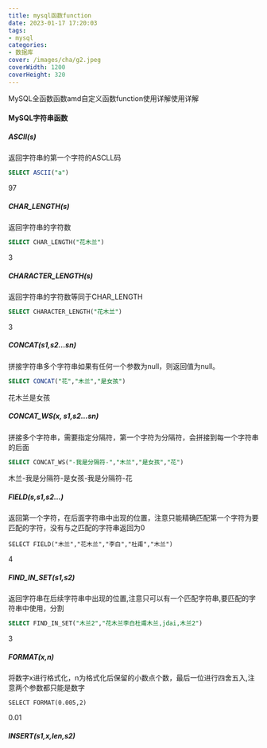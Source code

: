 ```yaml
---
title: mysql函数function
date: 2023-01-17 17:20:03
tags:
- mysql
categories:
- 数据库
cover: /images/cha/g2.jpeg
coverWidth: 1200
coverHeight: 320
---
```


MySQL全函数函数amd自定义函数function使用详解使用详解

<!-- more -->

#### MySQL字符串函数

##### ASCII(s)

返回字符串的第一个字符的ASCLL码

```sql
SELECT ASCII("a") 
```

97

##### CHAR_LENGTH(s)

返回字符串的字符数

```sql
SELECT CHAR_LENGTH("花木兰") 
```

3

##### CHARACTER_LENGTH(s)

返回字符串的字符数等同于CHAR_LENGTH

```sql
SELECT CHARACTER_LENGTH("花木兰") 
```

3

##### CONCAT(s1,s2...sn)

拼接字符串多个字符串如果有任何一个参数为null，则返回值为null。

```sql
SELECT CONCAT("花","木兰","是女孩") 
```

花木兰是女孩

##### CONCAT_WS(x, s1,s2...sn)

拼接多个字符串，需要指定分隔符，第一个字符为分隔符，会拼接到每一个字符串的后面

```sql
SELECT CONCAT_WS("-我是分隔符-","木兰","是女孩","花") 
```

木兰-我是分隔符-是女孩-我是分隔符-花

##### FIELD(s,s1,s2...)

返回第一个字符，在后面字符串中出现的位置，注意只能精确匹配第一个字符为要匹配的字符，没有与之匹配的字符串返回为0

```
SELECT FIELD("木兰","花木兰","李白","杜甫","木兰")
```

4

##### FIND_IN_SET(s1,s2)

返回字符串在后续字符串中出现的位置,注意只可以有一个匹配字符串,要匹配的字符串中使用，分割

```sql
SELECT FIND_IN_SET("木兰2","花木兰李白杜甫木兰,jdai,木兰2")
```

3

##### FORMAT(x,n)

将数字x进行格式化，n为格式化后保留的小数点个数，最后一位进行四舍五入,注意两个参数都只能是数字

```
SELECT FORMAT(0.005,2)
```

0.01

##### INSERT(s1,x,len,s2)








